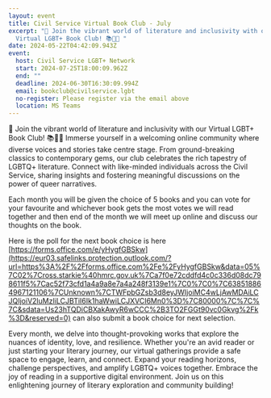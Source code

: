 ```yaml
---
layout: event
title: Civil Service Virtual Book Club - July
excerpt: "🌈 Join the vibrant world of literature and inclusivity with our
  Virtual LGBT+ Book Club! 📚🏳️‍🌈 "
date: 2024-05-22T04:42:09.943Z
event:
  host: Civil Service LGBT+ Network
  start: 2024-07-25T18:00:09.962Z
  end: ""
  deadline: 2024-06-30T16:30:09.994Z
  email: bookclub@civilservice.lgbt
  no-register: Please register via the email above
  location: MS Teams
---
```

🌈 Join the vibrant world of literature and inclusivity with our Virtual LGBT+ Book Club! 📚🏳️‍🌈 Immerse yourself in a welcoming online community where diverse voices and stories take centre stage. From ground-breaking classics to contemporary gems, our club celebrates the rich tapestry of LGBTQ+ literature. Connect with like-minded individuals across the Civil Service, sharing insights and fostering meaningful discussions on the power of queer narratives.

Each month you will be given the choice of 5 books and you can vote for your favourite and whichever book gets the most votes we will read together and then end of the month we will meet up online and discuss our thoughts on the book.

Here is the poll for the next book choice is here [https://forms.office.com/e/yHygfGBSkw](https://eur03.safelinks.protection.outlook.com/?url=https%3A%2F%2Fforms.office.com%2Fe%2FyHygfGBSkw&data=05%7C02%7Cross.starkie%40hmrc.gov.uk%7Ca7f0e72cddfd4c0c336d08dc798611f5%7Cac52f73cfd1a4a9a8e7a4a248f3139e1%7C0%7C0%7C638518864967121106%7CUnknown%7CTWFpbGZsb3d8eyJWIjoiMC4wLjAwMDAiLCJQIjoiV2luMzIiLCJBTiI6Ik1haWwiLCJXVCI6Mn0%3D%7C80000%7C%7C%7C&sdata=Us23hTQDiCBXakAwyR6wCCC%2B3TO2FGGt90vc0Gkvg%2Fk%3D&reserved=0) can also submit a book choice for next selection.

Every month, we delve into thought-provoking works that explore the nuances of identity, love, and resilience. Whether you're an avid reader or just starting your literary journey, our virtual gatherings provide a safe space to engage, learn, and connect. Expand your reading horizons, challenge perspectives, and amplify LGBTQ+ voices together. Embrace the joy of reading in a supportive digital environment. Join us on this enlightening journey of literary exploration and community building!